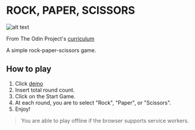# ROCK, PAPER, SCISSORS

![alt text](https://sarpisik.com/static/d2353148fa9cc3c2f973cb7b9098c391/bc549/4e1c51f00dee6c3450aac61918f41153.png 'App image')

From The Odin Project's [curriculum](https://www.theodinproject.com/courses/web-development-101/lessons/rock-paper-scissors?ref=lnav)

A simple rock-paper-scissors game.

## How to play

1. Click [demo](https://sarpisik.github.io/rock-paper-scissors/)
2. Insert total round count.
3. Click on the Start Game.
4. At each round, you are to select "Rock", "Paper", or "Scissors".
5. Enjoy!

> You are able to play offline if the browser supports service workers.
